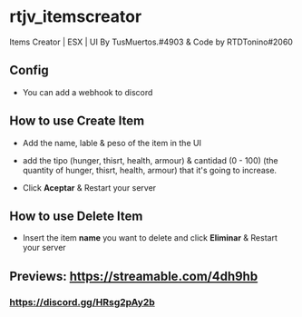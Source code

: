 # rtjv_itemscreator
Items Creator | ESX | UI By TusMuertos.#4903 &amp; Code by RTDTonino#2060

## Config

- You can add a webhook to discord

## How to use **Create Item**

- Add the name, lable & peso of the item in the UI

- add the tipo (hunger, thisrt, health, armour) & cantidad (0 - 100) (the quantity of hunger, thisrt, health, armour) that it's going to increase.

- Click **Aceptar** & Restart your server

## How to use **Delete Item**

- Insert the item **name** you want to delete and click **Eliminar** & Restart your server

## Previews: https://streamable.com/4dh9hb

### https://discord.gg/HRsg2pAy2b

